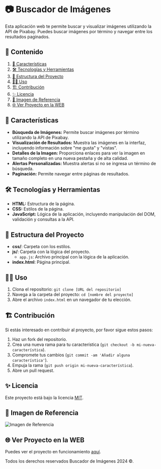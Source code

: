 # 📷 Buscador de Imágenes

Esta aplicación web te permite buscar y visualizar imágenes utilizando la API de Pixabay. Puedes buscar imágenes por término y navegar entre los resultados paginados.

## 🎯 Contenido

1. [📝 Características](#-características)
2. [🛠️ Tecnologías y Herramientas](#-tecnologías-y-herramientas)
3. [🚀 Estructura del Proyecto](#-estructura-del-proyecto)
4. [🧑‍💻 Uso](#-uso)
5. [🏗️ Contribución](#-contribución)
6. [✨ Licencia](#-licencia)
7. [🙈 Imagen de Referencia](#-imagen-de-referencia)
8. [🌐 Ver Proyecto en la WEB](#-ver-proyecto-en-la-web)

## 📝 Características

- **Búsqueda de Imágenes:** Permite buscar imágenes por término utilizando la API de Pixabay.
- **Visualización de Resultados:** Muestra las imágenes en la interfaz, incluyendo información sobre "me gusta" y "vistas".
- **Detalles de la Imagen:** Proporciona enlaces para ver la imagen en tamaño completo en una nueva pestaña y de alta calidad.
- **Alertas Personalizadas:** Muestra alertas si no se ingresa un término de búsqueda.
- **Paginación:** Permite navegar entre páginas de resultados.

## 🛠️ Tecnologías y Herramientas

- **HTML:** Estructura de la página.
- **CSS:** Estilos de la página.
- **JavaScript:** Lógica de la aplicación, incluyendo manipulación del DOM, validación y consultas a la API.

## 🚀 Estructura del Proyecto

- **css/**: Carpeta con los estilos.
- **js/**: Carpeta con la lógica del proyecto.
  - `app.js`: Archivo principal con la lógica de la aplicación.
- **index.html**: Página principal.

## 🧑‍💻 Uso

1. Clona el repositorio: `git clone [URL del repositorio]`
2. Navega a la carpeta del proyecto: `cd [nombre del proyecto]`
3. Abre el archivo `index.html` en un navegador de tu elección.

## 🏗️ Contribución

Si estás interesado en contribuir al proyecto, por favor sigue estos pasos:

1. Haz un fork del repositorio.
2. Crea una nueva rama para tu característica (`git checkout -b mi-nueva-característica`).
3. Compromete tus cambios (`git commit -am 'Añadir alguna característica'`).
4. Empuja la rama (`git push origin mi-nueva-característica`).
5. Abre un pull request.

## ✨ Licencia

Este proyecto está bajo la licencia [MIT](https://opensource.org/licenses/MIT).

## 🙈 Imagen de Referencia

![Imagen de Referencia](https://i.postimg.cc/xdVfWN7y/Buscador-de-imagenes.png)

## 🌐 Ver Proyecto en la WEB

Puedes ver el proyecto en funcionamiento [aquí](https://jmatochepacual.github.io/Buscador-de-imagenes/).

Todos los derechos reservados Buscador de Imágenes 2024 ©.
